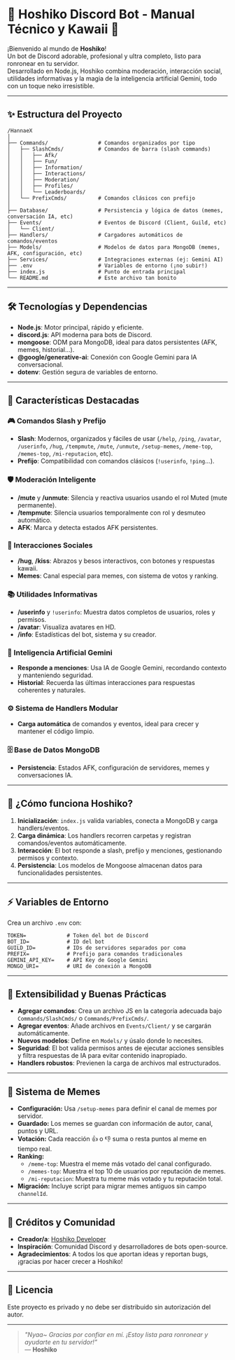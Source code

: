 # 🌸 Hoshiko Discord Bot - Manual Técnico y Kawaii 🌸

¡Bienvenido al mundo de **Hoshiko**!  
Un bot de Discord adorable, profesional y ultra completo, listo para ronronear en tu servidor.  
Desarrollado en Node.js, Hoshiko combina moderación, interacción social, utilidades informativas y la magia de la inteligencia artificial Gemini, todo con un toque neko irresistible.  

---

## ✨ Estructura del Proyecto

```
/HannaeX
│
├── Commands/                # Comandos organizados por tipo
│   ├── SlashCmds/           # Comandos de barra (slash commands)
│   │   ├── Afk/
│   │   ├── Fun/
│   │   ├── Information/
│   │   ├── Interactions/
│   │   ├── Moderation/
│   │   ├── Profiles/
│   │   └── Leaderboards/
│   └── PrefixCmds/          # Comandos clásicos con prefijo
│
├── Database/                # Persistencia y lógica de datos (memes, conversación IA, etc)
├── Events/                  # Eventos de Discord (Client, Guild, etc)
│   └── Client/
├── Handlers/                # Cargadores automáticos de comandos/eventos
├── Models/                  # Modelos de datos para MongoDB (memes, AFK, configuración, etc)
├── Services/                # Integraciones externas (ej: Gemini AI)
├── .env                     # Variables de entorno (¡no subir!)
├── index.js                 # Punto de entrada principal
└── README.md                # Este archivo tan bonito
```

---

## 🛠️ Tecnologías y Dependencias

- **Node.js**: Motor principal, rápido y eficiente.
- **discord.js**: API moderna para bots de Discord.
- **mongoose**: ODM para MongoDB, ideal para datos persistentes (AFK, memes, historial...).
- **@google/generative-ai**: Conexión con Google Gemini para IA conversacional.
- **dotenv**: Gestión segura de variables de entorno.

---

## 🌟 Características Destacadas

### 🎮 Comandos Slash y Prefijo
- **Slash**: Modernos, organizados y fáciles de usar (`/help`, `/ping`, `/avatar`, `/userinfo`, `/hug`, `/tempmute`, `/mute`, `/unmute`, `/setup-memes`, `/meme-top`, `/memes-top`, `/mi-reputacion`, etc).
- **Prefijo**: Compatibilidad con comandos clásicos (`!userinfo`, `!ping`...).

### 🛡️ Moderación Inteligente
- **/mute** y **/unmute**: Silencia y reactiva usuarios usando el rol Muted (mute permanente).
- **/tempmute**: Silencia usuarios temporalmente con rol y desmuteo automático.
- **AFK**: Marca y detecta estados AFK persistentes.

### 💞 Interacciones Sociales
- **/hug**, **/kiss**: Abrazos y besos interactivos, con botones y respuestas kawaii.
- **Memes**: Canal especial para memes, con sistema de votos y ranking.

### 📚 Utilidades Informativas
- **/userinfo** y `!userinfo`: Muestra datos completos de usuarios, roles y permisos.
- **/avatar**: Visualiza avatares en HD.
- **/info**: Estadísticas del bot, sistema y su creador.

### 🤖 Inteligencia Artificial Gemini
- **Responde a menciones**: Usa IA de Google Gemini, recordando contexto y manteniendo seguridad.
- **Historial**: Recuerda las últimas interacciones para respuestas coherentes y naturales.

### ⚙️ Sistema de Handlers Modular
- **Carga automática** de comandos y eventos, ideal para crecer y mantener el código limpio.

### 🗄️ Base de Datos MongoDB
- **Persistencia**: Estados AFK, configuración de servidores, memes y conversaciones IA.

---

## 🚀 ¿Cómo funciona Hoshiko?

1. **Inicialización**: `index.js` valida variables, conecta a MongoDB y carga handlers/eventos.
2. **Carga dinámica**: Los handlers recorren carpetas y registran comandos/eventos automáticamente.
3. **Interacción**: El bot responde a slash, prefijo y menciones, gestionando permisos y contexto.
4. **Persistencia**: Los modelos de Mongoose almacenan datos para funcionalidades persistentes.

---

## ⚡ Variables de Entorno

Crea un archivo `.env` con:

```
TOKEN=             # Token del bot de Discord
BOT_ID=            # ID del bot
GUILD_ID=          # IDs de servidores separados por coma
PREFIX=            # Prefijo para comandos tradicionales
GEMINI_API_KEY=    # API Key de Google Gemini
MONGO_URI=         # URI de conexión a MongoDB
```

---

## 🧩 Extensibilidad y Buenas Prácticas

- **Agregar comandos**: Crea un archivo JS en la categoría adecuada bajo `Commands/SlashCmds/` o `Commands/PrefixCmds/`.
- **Agregar eventos**: Añade archivos en `Events/Client/` y se cargarán automáticamente.
- **Nuevos modelos**: Define en `Models/` y úsalo donde lo necesites.
- **Seguridad**: El bot valida permisos antes de ejecutar acciones sensibles y filtra respuestas de IA para evitar contenido inapropiado.
- **Handlers robustos**: Previenen la carga de archivos mal estructurados.

---

## 🐾 Sistema de Memes

- **Configuración:** Usa `/setup-memes` para definir el canal de memes por servidor.
- **Guardado:** Los memes se guardan con información de autor, canal, puntos y URL.
- **Votación:** Cada reacción 👍 o 👎 suma o resta puntos al meme en tiempo real.
- **Ranking:**  
  - `/meme-top`: Muestra el meme más votado del canal configurado.
  - `/memes-top`: Muestra el top 10 de usuarios por reputación de memes.
  - `/mi-reputacion`: Muestra tu meme más votado y tu reputación total.
- **Migración:** Incluye script para migrar memes antiguos sin campo `channelId`.

---

## 🐾 Créditos y Comunidad

- **Creador/a**: [Hoshiko Developer](https://discordapp.com/users/727583213253558373)
- **Inspiración**: Comunidad Discord y desarrolladores de bots open-source.
- **Agradecimientos**: A todos los que aportan ideas y reportan bugs, ¡gracias por hacer crecer a Hoshiko!

---

## 📜 Licencia

Este proyecto es privado y no debe ser distribuido sin autorización del autor.

---

> *"Nyaa~ Gracias por confiar en mí. ¡Estoy lista para ronronear y ayudarte en tu servidor!"*  
> — **Hoshiko**